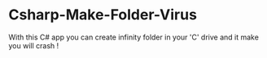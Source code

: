 # Csharp-Make-Folder-Virus
With this C# app you can create infinity folder in your 'C' drive and it make you will crash !
